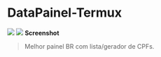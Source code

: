 # DataPainel-Termux
![](https://media.discordapp.net/attachments/1221079517670408223/1282756676549869598/Novo_projeto_143_ADF53C0.png?ex=66e083c0&is=66df3240&hm=8ce8e008adf728dc8bb9b656b4c1f9e90dc9e5a3ba77be3dd1b8c70c0b064958&)
![](https://cdn.discordapp.com/attachments/1221079517670408223/1282752038341574757/Screenshot_20240909_141542.jpg?ex=66e07f6e&is=66df2dee&hm=1a9dae80a4aa8f9280bd220bc9bd986c35cdd1f12351a8adc35bb0fb5d9a3c3d&)
**Screenshot**
>Melhor painel BR com lista/gerador de CPFs.
